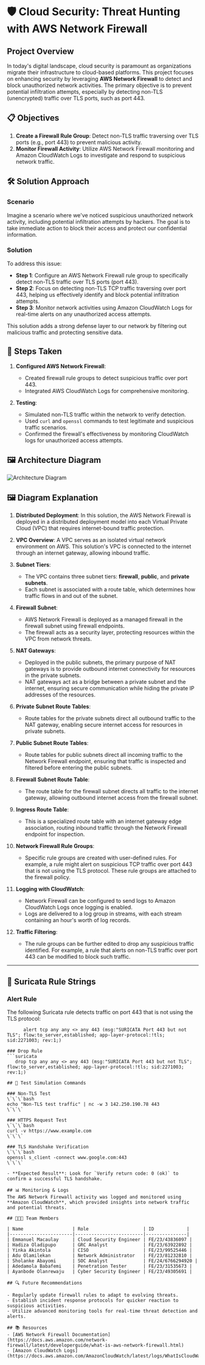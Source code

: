
# 🛡️ Cloud Security: Threat Hunting with AWS Network Firewall

## Project Overview

In today's digital landscape, cloud security is paramount as organizations migrate their infrastructure to cloud-based platforms. This project focuses on enhancing security by leveraging **AWS Network Firewall** to detect and block unauthorized network activities. The primary objective is to prevent potential infiltration attempts, especially by detecting non-TLS (unencrypted) traffic over TLS ports, such as port 443.

## 📋 Objectives

1. **Create a Firewall Rule Group**: Detect non-TLS traffic traversing over TLS ports (e.g., port 443) to prevent malicious activity.
2. **Monitor Firewall Activity**: Utilize AWS Network Firewall monitoring and Amazon CloudWatch Logs to investigate and respond to suspicious network traffic.

## 🛠️ Solution Approach

### Scenario
Imagine a scenario where we've noticed suspicious unauthorized network activity, including potential infiltration attempts by hackers. The goal is to take immediate action to block their access and protect our confidential information.

### Solution
To address this issue:
- **Step 1**: Configure an AWS Network Firewall rule group to specifically detect non-TLS traffic over TLS ports (port 443).
- **Step 2**: Focus on detecting non-TLS TCP traffic traversing over port 443, helping us effectively identify and block potential infiltration attempts.
- **Step 3**: Monitor network activities using Amazon CloudWatch Logs for real-time alerts on any unauthorized access attempts.

This solution adds a strong defense layer to our network by filtering out malicious traffic and protecting sensitive data.

## 🚀 Steps Taken

1. **Configured AWS Network Firewall**:
   - Created firewall rule groups to detect suspicious traffic over port 443.
   - Integrated AWS CloudWatch Logs for comprehensive monitoring.

2. **Testing**:
   - Simulated non-TLS traffic within the network to verify detection.
   - Used `curl` and `openssl` commands to test legitimate and suspicious traffic scenarios.
   - Confirmed the firewall's effectiveness by monitoring CloudWatch logs for unauthorized access attempts.

## 🖼️ Architecture Diagram
![Architecture Diagram](threat-hunting.jpeg)

## 🖼️ Diagram Explanation

1. **Distributed Deployment**: In this solution, the AWS Network Firewall is deployed in a distributed deployment model into each Virtual Private Cloud (VPC) that requires internet-bound traffic protection.

2. **VPC Overview**: A VPC serves as an isolated virtual network environment on AWS. This solution's VPC is connected to the internet through an internet gateway, allowing inbound traffic.

3. **Subnet Tiers**: 
   - The VPC contains three subnet tiers: **firewall**, **public**, and **private subnets**.
   - Each subnet is associated with a route table, which determines how traffic flows in and out of the subnet.

4. **Firewall Subnet**: 
   - AWS Network Firewall is deployed as a managed firewall in the firewall subnet using firewall endpoints.
   - The firewall acts as a security layer, protecting resources within the VPC from network threats.

5. **NAT Gateways**:
   - Deployed in the public subnets, the primary purpose of NAT gateways is to provide outbound internet connectivity for resources in the private subnets.
   - NAT gateways act as a bridge between a private subnet and the internet, ensuring secure communication while hiding the private IP addresses of the resources.

6. **Private Subnet Route Tables**:
   - Route tables for the private subnets direct all outbound traffic to the NAT gateway, enabling secure internet access for resources in private subnets.

7. **Public Subnet Route Tables**:
   - Route tables for public subnets direct all incoming traffic to the Network Firewall endpoint, ensuring that traffic is inspected and filtered before entering the public subnets.

8. **Firewall Subnet Route Table**:
   - The route table for the firewall subnet directs all traffic to the internet gateway, allowing outbound internet access from the firewall subnet.

9. **Ingress Route Table**:
   - This is a specialized route table with an internet gateway edge association, routing inbound traffic through the Network Firewall endpoint for inspection.

10. **Network Firewall Rule Groups**:
    - Specific rule groups are created with user-defined rules. For example, a rule might alert on suspicious TCP traffic over port 443 that is not using the TLS protocol. These rule groups are attached to the firewall policy.

11. **Logging with CloudWatch**:
    - Network Firewall can be configured to send logs to Amazon CloudWatch Logs once logging is enabled.
    - Logs are delivered to a log group in streams, with each stream containing an hour's worth of log records.

12. **Traffic Filtering**:
    - The rule groups can be further edited to drop any suspicious traffic identified. For example, a rule that alerts on non-TLS traffic over port 443 can be modified to block such traffic.

---

## 📝 Suricata Rule Strings

### Alert Rule
The following Suricata rule detects traffic on port 443 that is not using the TLS protocol:

```suricata
      alert tcp any any <> any 443 (msg:"SURICATA Port 443 but not TLS"; flow:to_server,established; app-layer-protocol:!tls; sid:2271003; rev:1;)

### Drop Rule
```suricata
   drop tcp any any <> any 443 (msg:"SURICATA Port 443 but not TLS"; flow:to_server,established; app-layer-protocol:!tls; sid:2271003; rev:1;)

## 🧪 Test Simulation Commands

### Non-TLS Test
\`\`\`bash
echo "Non-TLS test traffic" | nc -w 3 142.250.190.78 443
\`\`\`

### HTTPS Request Test
\`\`\`bash
curl -v https://www.example.com
\`\`\`

### TLS Handshake Verification
\`\`\`bash
openssl s_client -connect www.google.com:443
\`\`\`

- **Expected Result**: Look for `Verify return code: 0 (ok)` to confirm a successful TLS handshake.

## 📊 Monitoring & Logs
The AWS Network Firewall activity was logged and monitored using **Amazon CloudWatch**, which provided insights into network traffic and potential threats.

## 🧑‍🤝‍🧑 Team Members

| Name                  | Role                    | ID            |
|-----------------------|-------------------------|---------------|
| Emmanuel Macaulay     | Cloud Security Engineer | FE/23/43836097 |
| Hadiza Oladipupo      | GRC Analyst             | FE/23/63922892 |
| Yinka Akintola        | CISO                    | FE/23/99525446 |
| Adu Olamilekan        | Network Administrator   | FE/23/81232810 |
| Sholanke Abayomi      | SOC Analyst             | FE/24/6766294920 |
| Adedamola Babafemi    | Penetration Tester      | FE/23/31535673 |
| Ayanbode Olanrewaju   | Cyber Security Engineer | FE/23/49305691 |

## 🔍 Future Recommendations

- Regularly update firewall rules to adapt to evolving threats.
- Establish incident response protocols for quicker reaction to suspicious activities.
- Utilize advanced monitoring tools for real-time threat detection and alerts.

## 📚 Resources
- [AWS Network Firewall Documentation](https://docs.aws.amazon.com/network-firewall/latest/developerguide/what-is-aws-network-firewall.html)
- [Amazon CloudWatch Logs](https://docs.aws.amazon.com/AmazonCloudWatch/latest/logs/WhatIsCloudWatchLogs.html)

